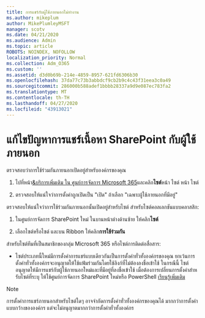 ```yaml
---
title: การแชร์กับผู้ใช้ภายนอกไม่ทํางาน
ms.author: mikeplum
author: MikePlumleyMSFT
manager: scotv
ms.date: 04/21/2020
ms.audience: Admin
ms.topic: article
ROBOTS: NOINDEX, NOFOLLOW
localization_priority: Normal
ms.collection: Adm_O365
ms.custom: ''
ms.assetid: d3d0b69b-214e-4859-8957-621fd6306b30
ms.openlocfilehash: 37da77c73b3abbdcf9cb2b9c4c43f31eea3c0a49
ms.sourcegitcommit: 286000b588adef1bbbb28337a9d9e087ec783fa2
ms.translationtype: MT
ms.contentlocale: th-TH
ms.lasthandoff: 04/27/2020
ms.locfileid: "43913021"
---
```

# <a name="fix-problems-sharing-sharepoint-content-with-external-users"></a>แก้ไขปัญหาการแชร์เนื้อหา SharePoint กับผู้ใช้ภายนอก

ตรวจสอบว่าการใช้ร่วมกันภายนอกเปิดอยู่สําหรับองค์กรของคุณ
  
1. ไปที่หน้า[&amp;บริการเพิ่มเติม ใน ศูนย์การจัดการ Microsoft 365](https://portal.office.com/adminportal/home#/Settings/ServicesAndAddIns)และคลิก**ไซต์**หน้า ไซต์ หน้า ไซต์
    
2. ตรวจสอบให้แน่ใจว่าการตั้งค่าถูกเปิดเป็น "เปิด" ถ้าเลือก "เฉพาะผู้ใช้ภายนอกที่มีอยู่"
    
ตรวจสอบให้แน่ใจว่าการใช้ร่วมกันภายนอกนั้นเปิดอยู่สําหรับไซต์ สําหรับไซต์คอลเลกชันแบบคลาสสิก:
  
1. ในศูนย์การจัดการ SharePoint ใหม่ ในบานหน้าต่างด้านซ้าย ให้คลิก**ไซต์**
    
2. เลือกไซต์หรือไซต์ และบน Ribbon ให้คลิก**การใช้ร่วมกัน**
    
สําหรับไซต์ทีมที่เป็นสมาชิกของกลุ่ม Microsoft 365 หรือไซต์การติดต่อสื่อสาร:
  
- ไซต์ประเภทนี้ใหม่มีการตั้งค่าการแชร์แบบเดียวกันเป็นการตั้งค่าทั่วทั้งองค์กรของคุณ ยกเว้นการตั้งค่าทั่วทั้งองค์กรจะอนุญาตให้ใช้แฟ้มร่วมกันโดยใช้ลิงก์ที่ไม่ต้องลงชื่อเข้าใช้ ในกรณีนี้ ไซต์อนุญาตให้มีการแชร์กับผู้ใช้ภายนอกใหม่และที่มีอยู่ที่ลงชื่อเข้าใช้ เมื่อต้องการเปลี่ยนการตั้งค่าสําหรับไซต์ที่ระบุ ให้ใช้ศูนย์การจัดการ SharePoint ใหม่หรือ PowerShell [เรียนรู้เพิ่มเติม](https://go.microsoft.com/fwlink/?linkid=871863)
    
> [!NOTE]
> การตั้งค่าการแชร์ภายนอกสําหรับไซต์ใดๆ อาจจํากัดการตั้งค่าทั่วทั้งองค์กรของคุณได้ มากกว่าการตั้งค่าแบบกว้างขององค์กร แต่จะไม่อนุญาตมากกว่าการตั้งค่าทั่วทั้งองค์กร 
  

